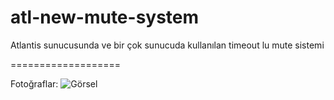 # atl-new-mute-system
Atlantis sunucusunda ve bir çok sunucuda kullanılan timeout lu mute sistemi

===================

Fotoğraflar:
![Görsel](https://github.com/Axioma04/atl-new-mute-system/blob/main/5iYVOJce7.gif?raw=true)
